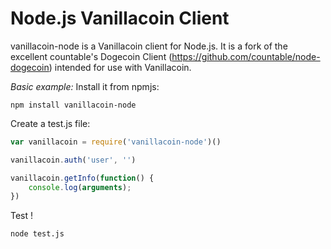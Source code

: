 # Node.js Vanillacoin Client

vanillacoin-node is a Vanillacoin client for Node.js. It is a fork of the excellent countable's Dogecoin Client (https://github.com/countable/node-dogecoin) intended for use with Vanillacoin.

*Basic example:*
Install it from npmjs:
~~~
npm install vanillacoin-node
~~~

Create a test.js file:
~~~js
var vanillacoin = require('vanillacoin-node')()

vanillacoin.auth('user', '')

vanillacoin.getInfo(function() {
    console.log(arguments);
})
~~~

Test !
~~~
node test.js
~~~